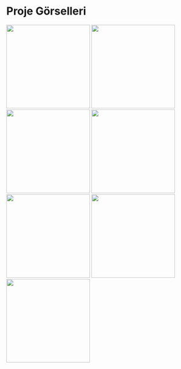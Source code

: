 # Proje Görselleri

<div>
<img src="Login.png" width="220px"  >
<img src="Home.png" width="220px" >
<img src="Table%20Transact.png" width="220px"  >
<img src="Menu%20Transact.png" width="220px" >
<img src="Add%20Product.png" width="220px"  >
<img src="Update%20User.png" width="220px"  >
<img src="Notification.png" width="220px" >

</div>
